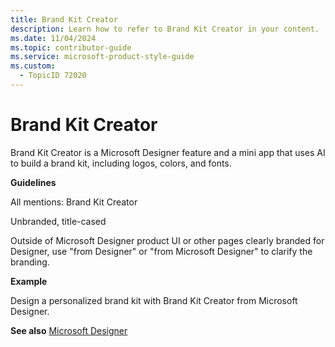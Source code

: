 ```yaml
---
title: Brand Kit Creator
description: Learn how to refer to Brand Kit Creator in your content.
ms.date: 11/04/2024
ms.topic: contributor-guide
ms.service: microsoft-product-style-guide
ms.custom:
  - TopicID 72020
---
```



# Brand Kit Creator

Brand Kit Creator is a Microsoft Designer feature and a mini app that uses AI to build a brand kit, including logos, colors, and fonts.  

**Guidelines**

All mentions: Brand Kit Creator   

Unbranded, title-cased   

Outside of Microsoft Designer product UI or other pages clearly branded for Designer, use "from Designer" or "from Microsoft Designer" to clarify the branding.

**Example**

Design a personalized brand kit with Brand Kit Creator from Microsoft Designer.

**See also** [Microsoft Designer](~\a_z_names_terms\m\microsoft-designer.md)

